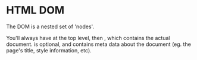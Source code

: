 # HTML DOM

The DOM is a nested set of 'nodes'.

You'll always have <html> at the top level, then <body>, which contains the actual document. <head> is optional,
and contains meta data about the document (eg. the page's title, style information, etc).


